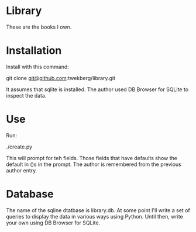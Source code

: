# Library
These are the books I own.

# Installation

Install with this command:

  git clone git@github.com:twekberg/library.git

It assumes that sqlite is installed. The author used DB Browser for
SQLite to inspect the data.

# Use

Run:

  ./create.py
  
This will prompt for teh fields. Those fields that have defaults show
the default in ()s in the prompt. The author is remembered from the
previous author entry.

# Database

The name of the sqline dtatbase is library.db.
At some point I'll write a set of queries to display the data in various
ways using Python.
Until then, write your own using DB Browser for SQLite.
